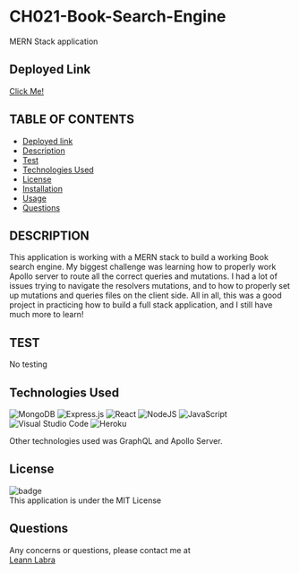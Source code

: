 # CH021-Book-Search-Engine

MERN Stack application

## Deployed Link

[Click Me!](https://google-search-book-engine.herokuapp.com/)

## TABLE OF CONTENTS

- [Deployed link](#deployed-link)
- [Description](#description)
- [Test](#testing)
- [Technologies Used](#technologies-used)
- [License](#license)
- [Installation](#installation)
- [Usage](#usage)
- [Questions](#question)

## DESCRIPTION

This application is working with a MERN stack to build a working Book search engine. My biggest challenge was learning how to properly work Apollo server to route all the correct queries and mutations. I had a lot of issues trying to navigate the resolvers mutations, and to how to properly set up mutations and queries files on the client side. All in all, this was a good project in practicing how to build a full stack application, and I still have much more to learn!

## TEST

No testing

## Technologies Used

![MongoDB](https://img.shields.io/badge/MongoDB-%234ea94b.svg?style=for-the-badge&logo=mongodb&logoColor=white) ![Express.js](https://img.shields.io/badge/express.js-%23404d59.svg?style=for-the-badge&logo=express&logoColor=%2361DAFB) ![React](https://img.shields.io/badge/react-%2320232a.svg?style=for-the-badge&logo=react&logoColor=%2361DAFB)
![NodeJS](https://img.shields.io/badge/node.js-6DA55F?style=for-the-badge&logo=node.js&logoColor=white)
![JavaScript](https://img.shields.io/badge/javascript-%23323330.svg?style=for-the-badge&logo=javascript&logoColor=%23F7DF1E)
![Visual Studio Code](https://img.shields.io/badge/Visual%20Studio%20Code-0078d7.svg?style=for-the-badge&logo=visual-studio-code&logoColor=white) ![Heroku](https://img.shields.io/badge/heroku-%23430098.svg?style=for-the-badge&logo=heroku&logoColor=white)

Other technologies used was GraphQL and Apollo Server.

## License

![badge](https://img.shields.io/badge/license-MIT-brightgreen) <br/>
This application is under the MIT License

## Questions

Any concerns or questions, please contact me at
<br/>
[Leann Labra](https://github.com/leann-labra)<br/>
